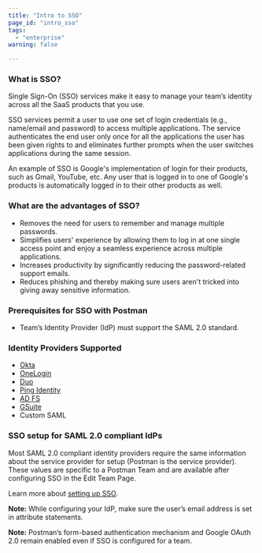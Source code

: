 ```yaml
---
title: "Intro to SSO"
page_id: "intro_sso"
tags: 
  - "enterprise"
warning: false

---
```


### What is SSO?

Single Sign-On (SSO) services make it easy to manage your team’s identity across all the SaaS products that you use.

SSO services permit a user to use one set of login credentials (e.g., name/email and password) to access multiple applications. The service authenticates the end user only once for all the applications the user has been given rights to and eliminates further prompts when the user switches applications during the same session.

An example of SSO is Google's implementation of login for their products, such as Gmail, YouTube, etc. Any user that is logged in to one of Google's products is automatically logged in to their other products as well.

### What are the advantages of SSO?

*   Removes the need for users to remember and manage multiple passwords.
*   Simplifies users' experience by allowing them to log in at one single access point and enjoy a seamless experience across multiple applications.
*   Increases productivity by significantly reducing the password-related support emails.
*   Reduces phishing and thereby making sure users aren't tricked into giving away sensitive information.

### Prerequisites for SSO with Postman

*   Team’s Identity Provider (IdP) must support the SAML 2.0 standard.

### Identity Providers Supported

*   [Okta](https://www.okta.com/)
*   [OneLogin](https://www.onelogin.com/)
*   [Duo](https://duo.com/)
*   [Ping Identity](https://www.pingidentity.com/)
*   [AD FS](https://technet.microsoft.com/en-us/library/cc755226(v=ws.11).aspx)
*   [GSuite](https://gsuite.google.com/products/admin/)
*   Custom SAML

### SSO setup for SAML 2.0 compliant IdPs

Most SAML 2.0 compliant identity providers require the same information about the service provider for setup (Postman is the service provider). These values are specific to a Postman Team and are available after configuring SSO in the Edit Team Page.

Learn more about [setting up SSO](https://learning.postman.com/docs/enterprise/sso/admin_sso).

**Note:** While configuring your IdP, make sure the user’s email address is set in attribute statements.

**Note:** Postman’s form-based authentication mechanism and Google OAuth 2.0 remain enabled even if SSO is configured for a team.
